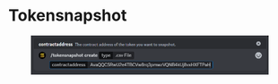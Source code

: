 # Tokensnapshot

<figure><img src="../.gitbook/assets/image (13).png" alt=""><figcaption></figcaption></figure>
